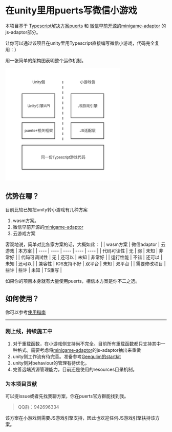 # 在unity里用puerts写微信小游戏

本项目基于 [Typescript解决方案puerts](https://github.com/Tencent/puerts) 和 [微信早前开源的minigame-adaptor](https://github.com/wechat-miniprogram/minigame-adaptor) 的js-adaptor部分。

让你可以通过该项目在unity里用Typescript直接编写微信小游戏，代码完全复用：）

用一张简单的架构图表明整个运作机制。

![arch](./doc/arch.png)


## 优势在哪？
目前比较已知把unity转小游戏有几种方案
1. wasm方案。
2. 微信早前开源的[minigame-adaptor](https://github.com/wechat-miniprogram/minigame-adaptor)
3. 云游戏方案

客观地说，简单对比各家方案的话，大概如此：
|               |  wasm方案   | 微信adaptor  |  云游戏    | 本方案  |
| ----          |  ----      | ----         |  ----     | ----   |
| 代码可读性      | 无         | 弱           | 未知       | 非常好  |
| 代码可调试性    | 无          | 还可以       | 未知       | 非常好  |
| 运行性能       | 不错        | 还可以          | 未知     | 还可以  |
| 兼容性         | IOS支持不好  | 双平台       | 未知       | 双平台  |
| 需要修改项目  | 些许         | 些许       | 未知        | TS重写 |

如果你的项目本身就有大量使用puerts，相信本方案是你不二之选。

## 如何使用？
你可以参考[使用指南](./doc/quickstart.md)

------------------------------------------------------------------------

### 刚上线，持续施工中
1. 对于重载函数，在小游戏侧支持尚不完全。目前所有重载函数都只支持其中一种格式。需要考虑将[minigame-adaptor](https://github.com/wechat-miniprogram/minigame-adaptor)的js-adaptor抽出来重做
2. unity侧工作流有待完善。准备参考[Geequlim的startkit](https://github.com/Geequlim/puerts-starter-kit)
3. unity侧对behaviour的管理有待优化。
4. 完善远端资源管理能力，目前还是使用的resources目录机制。

### 为本项目贡献
可以提issue或者先找我聊方案，你在puerts官方群能找到我。
> QQ群：942696334

该方案在小游戏侧需要JS游戏引擎支持，因此也欢迎任何JS游戏引擎扶持该方案。